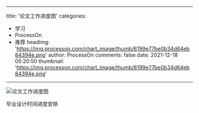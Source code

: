 
---
title: '论文工作进度图'
categories: 
 - 学习
 - ProcessOn
 - 推荐
headimg: 'https://img.processon.com/chart_image/thumb/6199e77be0b34d64eb84394e.png'
author: ProcessOn
comments: false
date: 2021-12-18 05:20:50
thumbnail: 'https://img.processon.com/chart_image/thumb/6199e77be0b34d64eb84394e.png'
---

<div>   
<img class="thumb" alt="论文工作进度图" src="https://img.processon.com/chart_image/thumb/6199e77be0b34d64eb84394e.png" referrerpolicy="no-referrer">
<p>毕业设计时间进度安排</p>  
</div>
            